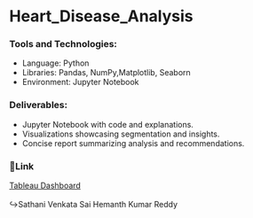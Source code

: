 # Heart_Disease_Analysis
<h3>Tools and Technologies:</h3>
<ul>
<li>Language: Python
<li>Libraries: Pandas, NumPy,Matplotlib, Seaborn
<li>Environment: Jupyter Notebook
</ul>
<h3>Deliverables:</h3>
<ul>
<li>Jupyter Notebook with code and explanations.
<li>Visualizations showcasing segmentation and insights.
<li>Concise report summarizing analysis and recommendations.
</ul>
<h3>🔗Link</h3>
<a href=https://prod-apnortheast-a.online.tableau.com/t/21121a04g9abf63e43e7/views/HeartDiseaseDataAnalytics/Dashboard1>Tableau Dashboard</a><br>
<br>
↪Sathani Venkata Sai Hemanth Kumar Reddy
